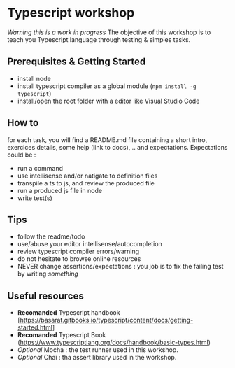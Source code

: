 Typescript workshop
====
_Warning this is a work in progress_
The objective of this workshop is to teach you Typescript language through testing & simples tasks.

Prerequisites & Getting Started
---
- install node
- install typescript compiler as a global module (`npm install -g typescript`)
- install/open the root folder with a editor like Visual Studio Code

How to
---
for each task, you will find a README.md file containing a short intro, exercices details, some help (link to docs), .. and expectations. 
Expectations could be :
- run a command
- use intellisense and/or natigate to definition files
- transpile a ts to js, and review the produced file
- run a produced js file in node
- write test(s)

Tips
---
- follow the readme/todo
- use/abuse your editor intellisense/autocompletion
- review typescript compiler errors/warning
- do not hesitate to browse online resources
- NEVER change assertions/expectations : you job is to fix the failing test by writing _something_

Useful resources
----
- **Recomanded** Typescript handbook [https://basarat.gitbooks.io/typescript/content/docs/getting-started.html]
- **Recomanded** Typescript Book (https://www.typescriptlang.org/docs/handbook/basic-types.html)
- _Optional_ Mocha : the test runner used in this workshop. 
- _Optional_ Chai : tha assert library used in the workshop. 